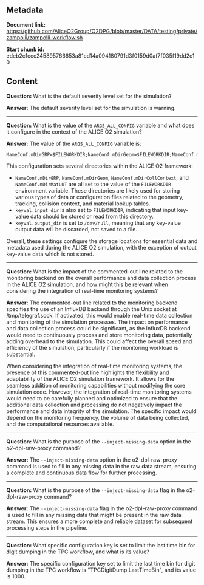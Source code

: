 ## Metadata

**Document link:** https://github.com/AliceO2Group/O2DPG/blob/master/DATA/testing/private/zampolli/zampolli-workflow.sh

**Start chunk id:** edeb2c1ccc245895766653a81cd14a094180791d3f0159d0af7f035f19dd2c10

## Content

**Question:** What is the default severity level set for the simulation?

**Answer:** The default severity level set for the simulation is warning.

---

**Question:** What is the value of the `ARGS_ALL_CONFIG` variable and what does it configure in the context of the ALICE O2 simulation?

**Answer:** The value of the `ARGS_ALL_CONFIG` variable is:

```
NameConf.mDirGRP=$FILEWORKDIR;NameConf.mDirGeom=$FILEWORKDIR;NameConf.mDirCollContext=$FILEWORKDIR;NameConf.mDirMatLUT=$FILEWORKDIR;keyval.input_dir=$FILEWORKDIR;keyval.output_dir=/dev/null
```

This configuration sets several directories within the ALICE O2 framework:
- `NameConf.mDirGRP`, `NameConf.mDirGeom`, `NameConf.mDirCollContext`, and `NameConf.mDirMatLUT` are all set to the value of the `FILEWORKDIR` environment variable. These directories are likely used for storing various types of data or configuration files related to the geometry, tracking, collision context, and material lookup tables.
- `keyval.input_dir` is also set to `FILEWORKDIR`, indicating that input key-value data should be stored or read from this directory.
- `keyval.output_dir` is set to `/dev/null`, meaning that any key-value output data will be discarded, not saved to a file.

Overall, these settings configure the storage locations for essential data and metadata used during the ALICE O2 simulation, with the exception of output key-value data which is not stored.

---

**Question:** What is the impact of the commented-out line related to the monitoring backend on the overall performance and data collection process in the ALICE O2 simulation, and how might this be relevant when considering the integration of real-time monitoring systems?

**Answer:** The commented-out line related to the monitoring backend specifies the use of an InfluxDB backend through the Unix socket at /tmp/telegraf.sock. If activated, this would enable real-time data collection and monitoring of the simulation processes. The impact on performance and data collection process could be significant, as the InfluxDB backend would need to continuously process and store monitoring data, potentially adding overhead to the simulation. This could affect the overall speed and efficiency of the simulation, particularly if the monitoring workload is substantial.

When considering the integration of real-time monitoring systems, the presence of this commented-out line highlights the flexibility and adaptability of the ALICE O2 simulation framework. It allows for the seamless addition of monitoring capabilities without modifying the core simulation code. However, the integration of real-time monitoring systems would need to be carefully planned and optimized to ensure that the additional data collection and processing do not negatively impact the performance and data integrity of the simulation. The specific impact would depend on the monitoring frequency, the volume of data being collected, and the computational resources available.

---

**Question:** What is the purpose of the `--inject-missing-data` option in the o2-dpl-raw-proxy command?

**Answer:** The `--inject-missing-data` option in the o2-dpl-raw-proxy command is used to fill in any missing data in the raw data stream, ensuring a complete and continuous data flow for further processing.

---

**Question:** What is the purpose of the `--inject-missing-data` flag in the o2-dpl-raw-proxy command?

**Answer:** The `--inject-missing-data` flag in the o2-dpl-raw-proxy command is used to fill in any missing data that might be present in the raw data stream. This ensures a more complete and reliable dataset for subsequent processing steps in the pipeline.

---

**Question:** What specific configuration key is set to limit the last time bin for digit dumping in the TPC workflow, and what is its value?

**Answer:** The specific configuration key set to limit the last time bin for digit dumping in the TPC workflow is "TPCDigitDump.LastTimeBin", and its value is 1000.